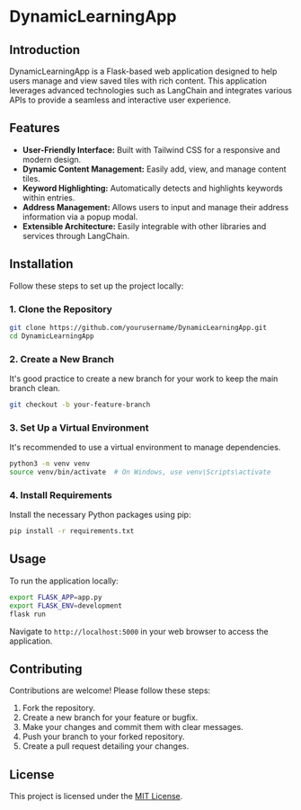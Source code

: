 # DynamicLearningApp

## Introduction

DynamicLearningApp is a Flask-based web application designed to help users manage and view saved tiles with rich content. This application leverages advanced technologies such as LangChain and integrates various APIs to provide a seamless and interactive user experience.

## Features

- **User-Friendly Interface:** Built with Tailwind CSS for a responsive and modern design.
- **Dynamic Content Management:** Easily add, view, and manage content tiles.
- **Keyword Highlighting:** Automatically detects and highlights keywords within entries.
- **Address Management:** Allows users to input and manage their address information via a popup modal.
- **Extensible Architecture:** Easily integrable with other libraries and services through LangChain.

## Installation

Follow these steps to set up the project locally:

### 1. Clone the Repository

```bash
git clone https://github.com/yourusername/DynamicLearningApp.git
cd DynamicLearningApp
```

### 2. Create a New Branch

It's good practice to create a new branch for your work to keep the main branch clean.

```bash
git checkout -b your-feature-branch
```

### 3. Set Up a Virtual Environment

It's recommended to use a virtual environment to manage dependencies.

```bash
python3 -m venv venv
source venv/bin/activate  # On Windows, use venv\Scripts\activate
```

### 4. Install Requirements

Install the necessary Python packages using pip:

```bash
pip install -r requirements.txt
```

## Usage

To run the application locally:

```bash
export FLASK_APP=app.py
export FLASK_ENV=development
flask run
```

Navigate to `http://localhost:5000` in your web browser to access the application.

## Contributing

Contributions are welcome! Please follow these steps:

1. Fork the repository.
2. Create a new branch for your feature or bugfix.
3. Make your changes and commit them with clear messages.
4. Push your branch to your forked repository.
5. Create a pull request detailing your changes.

## License
This project is licensed under the [MIT License](LICENSE).

